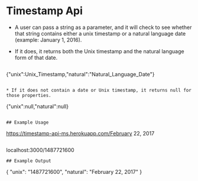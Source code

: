 # Timestamp Api

* A user can pass a string as a parameter, and it will check to see whether that string contains either a unix timestamp or a natural language date (example: January 1, 2016).
                                         

* If it does, it returns both the Unix timestamp and the natural language form of that date.
  ```
{"unix":Unix_Timestamp,"natural":"Natural_Language_Date"}
  ```

* If it does not contain a date or Unix timestamp, it returns null for those properties.
  ```
{"unix":null,"natural":null}
  ```

## Example Usage
```
https://timestamp-api-ms.herokuapp.com/February 22, 2017
```
```
localhost:3000/1487721600
```
## Example Output
```
{ "unix": "1487721600", "natural": "February 22, 2017" }
```
